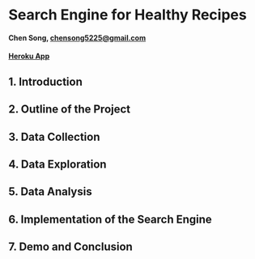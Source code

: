 # Search Engine for Healthy Recipes
#### Chen Song, chensong5225@gmail.com
#### [Heroku App](https://hr-chensong5225.herokuapp.com/)
## 1. Introduction
## 2. Outline of the Project
## 3. Data Collection
## 4. Data Exploration
## 5. Data Analysis
## 6. Implementation of the Search Engine
## 7. Demo and Conclusion
